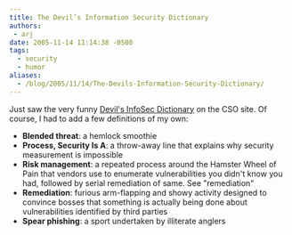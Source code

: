 ```yaml
---
title: The Devil’s Information Security Dictionary
authors:
 - arj
date: 2005-11-14 11:14:38 -0500
tags:
  - security
  - humor
aliases:
  - /blog/2005/11/14/The-Devils-Information-Security-Dictionary/
---
```

Just saw the very funny [Devil's InfoSec Dictionary](http://www.csoonline.com/read/080105/debrief.html) on the CSO site. Of course, I had to add a few definitions of my own:

* __Blended threat__: a hemlock smoothie
* __Process, Security Is A__: a throw-away line that explains why security measurement is impossible
* __Risk management__: a repeated process around the Hamster Wheel of Pain that vendors use to enumerate vulnerabilities you didn't know you had, followed by serial remediation of same. See "remediation"
* __Remediation__: furious arm-flapping and showy activity designed to convince bosses that something is actually being done about vulnerabilities identified by third parties
* __Spear phishing__: a sport undertaken by illiterate anglers

&nbsp;